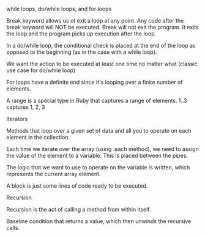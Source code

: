 
while loops, do/while loops, and for loops

Break keyword allows us ot exit a loop at any point.
Any code after the break keyword will NOT be executed.
Break will not exit the program. It exits the loop and the program picks up execution after the loop.



In a do/while loop, the conditional check is placed at the end of the loop as opposed to the beginning (as in the case with a while loop).

We want the action to be executed at least one time no matter what (classic use case for do/while loop)

For loops have a definite end since it's looping over a finite number of elements.


A range is a special type in Ruby that captures a range of elements. 1..3 captures 1, 2, 3

Iterators

Methods that loop over a given set of data and all you to operate on each element in the collection.

Each time we iterate over the array (using .each method), we need to assign the value of the element to a variable. This is placed between the pipes. 

The logic that we want to use to operate on the variable is written, which represents the current array element.

A block is just some lines of code ready to be executed.

Recursion 

Recursion is the act of calling a method from within itself.

Baseline condition that returns a value, which then unwinds the recursive calls.



